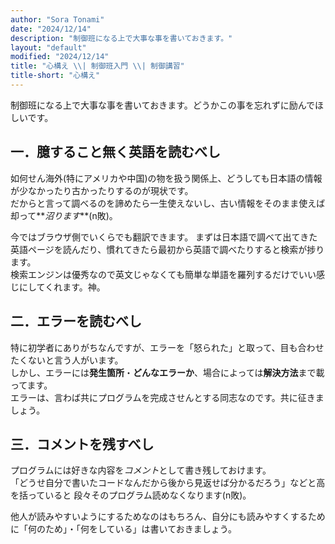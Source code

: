 ```yaml
---
author: "Sora Tonami"
date: "2024/12/14"
description: "制御班になる上で大事な事を書いておきます。"
layout: "default"
modified: "2024/12/14"
title: "心構え \\| 制御班入門 \\| 制御講習"
title-short: "心構え"
---
```


制御班になる上で大事な事を書いておきます。どうかこの事を忘れずに励んでほしいです。

## 一．臆すること無く英語を読むべし

如何せん海外(特にアメリカや中国)の物を扱う関係上、どうしても日本語の情報が少なかったり古かったりするのが現状です。  
だからと言って調べるのを諦めたら一生使えないし、古い情報をそのまま使えば却って**_沼ります_**(n敗)。

今ではブラウザ側でいくらでも翻訳できます。
まずは日本語で調べて出てきた英語ページを読んだり、慣れてきたら最初から英語で調べたりすると検索が捗ります。  
検索エンジンは優秀なので英文じゃなくても簡単な単語を羅列するだけでいい感じにしてくれます。神。

## 二．エラーを読むべし

特に初学者にありがちなんですが、エラーを「怒られた」と取って、目も合わせたくないと言う人がいます。  
しかし、エラーには**発生箇所**・**どんなエラーか**、場合によっては**解決方法**まで載ってます。  
エラーは、言わば共にプログラムを完成させんとする同志なのです。共に征きましょう。

## 三．コメントを残すべし

プログラムには好きな内容を*コメント*として書き残しておけます。  
「どうせ自分で書いたコードなんだから後から見返せば分かるだろう」などと高を括っていると
段々そのプログラム読めなくなります(n敗)。

他人が読みやすいようにするためなのはもちろん、自分にも読みやすくするために「何のため」・「何をしている」は書いておきましょう。
